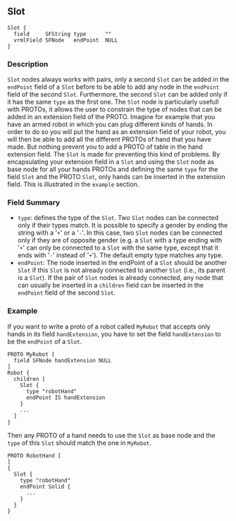 ## Slot


```
Slot {
  field     SFString type      ""
  vrmlField SFNode   endPoint  NULL
}
```

### Description

`Slot` nodes always works with pairs, only a second `Slot` can be added in the
`endPoint` field of a `Slot` before to be able to add any node in the `endPoint`
field of the second `Slot`. Furthermore, the second `Slot` can be added only if
it has the same `type` as the first one.  The `Slot` node is particularly
usefull with PROTOs, it allows the user to constrain the type of nodes that can
be added in an extension field of the PROTO. Imagine for example that you have
an armed robot in which you can plug different kinds of hands. In order to do so
you will put the hand as an extension field of your robot, you will then be able
to add all the different PROTOs of hand that you have made. But nothing prevent
you to add a PROTO of table in the hand extension field. The `Slot` is made for
preventing this kind of problems. By encapsulating your extension field in a
`Slot` and using the `Slot` node as base node for all your hands PROTOs and
defining the same `type` for the field `Slot` and the PROTO `Slot`, only hands
can be inserted in the extension field. This is illustrated in the `example`
section.

### Field Summary

- `type`: defines the type of the `Slot`. Two `Slot` nodes can be connected only
if their types match. It is possible to specify a gender by ending the string
with a '`+`' or a '`-`'. In this case, two `Slot` nodes can be connected only if
they are of opposite gender (e.g. a `Slot` with a type ending with '`+`' can
only be connected to a `Slot` with the same type, except that it ends with '`-`'
instead of '`+`'). The default empty type matches any type.
- `endPoint`: The node inserted in the endPoint of a `Slot` should be another
`Slot` if this `Slot` is not already connected to another `Slot` (i.e., its
parent is a `Slot`). If the pair of `Slot` nodes is already connected, any node
that can usually be inserted in a `children` field can be inserted in the
`endPoint` field of the second `Slot`.

### Example

If you want to write a proto of a robot called `MyRobot` that accepts only hands
in its field `handExtension`, you have to set the field `handExtension` to be
the `endPoint` of a `Slot`.


```
PROTO MyRobot [
  field SFNode handExtension NULL
]
Robot {
  children [
    Slot {
      type "robotHand"
      endPoint IS handExtension
    }
    ...
  ]
}
```

Then any PROTO of a hand needs to use the `Slot` as base node and the `type` of
this `Slot` should match the one in `MyRobot`.


```
PROTO RobotHand [
]
{
  Slot {
    type "robotHand"
    endPoint Solid {
      ...
    }
  }
}
```

